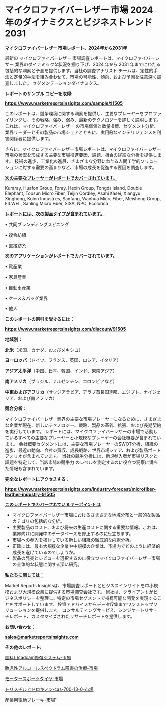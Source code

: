 # マイクロファイバーレザー 市場 2024 年のダイナミクスとビジネストレンド 2031

<strong>マイクロファイバーレザー 市場レポート、2024年から2031年</strong>

最新の マイクロファイバーレザー 市場調査レポートは、マイクロファイバーレザー 業界のダイナミックな状況を掘り下げ、2024 年から 2031 年までにわたる包括的な洞察と予測を提供します。当社の調査アナリスト チームは、定性的手法と定量的手法を組み合わせて、市場の可能性、傾向、および予測を注意深く調査しました。 セグメンテーションダイナミクス。



<strong>レポートのサンプル コピーを取得:</strong> <a href=https://www.marketreportsinsights.com/sample/91505>

<strong><u>https://www.marketreportsinsights.com/sample/91505</u></strong></a>

このレポートは、競争環境に関する洞察を提供し、主要なプレーヤーをプロファイリングし、その戦略、強み、弱み、最新のテクノロジーを詳しく説明します。 これは、マイクロファイバーレザー の市場価値と数量指標、セグメント分析、業界リーダーとその製品の市場シェアとともに、実用的なインテリジェンスを利害関係者に提供します。

さらに、マイクロファイバーレザー市場レポートは、マイクロファイバーレザー市場の状況を形成する主要な市場推進要因、課題、機会の詳細な分析を提供します。 技術の進歩、工業化の進展、さまざまな分野にわたる人間工学的ソリューションに対する需要の高まりなど、市場の成長を促進する要因を調査します。



<strong><u>次の主要なプレーヤーがレポートでカバーされています。</u></strong>

Kuraray, Huafon Group, Toray, Hexin Group, Tongda Island, Double Elephant, Topsun Micro Fiber, Teijin Cordley, Asahi Kasei, Xiangyu Xinghong, Kolon Industries, Sanfang, Wanhua Micro Fiber, Meisheng Group, FILWEL, Sanling Micro Fiber, SISA, NPC, Ecolorica



<strong><u><b>レポートには、次の製品タイプが含まれています。</b></u></strong>

• 共同ブレンディングスピニング

• 複合紡績

• 直接紡糸



<strong><b>次のアプリケーションがレポートでカバーされています。</b></strong>

• 靴産業

• 家具産業

• 自動車産業

• ケース＆バッグ業界

• 他人



<strong><b>このレポートの割引を受けるには：</b></strong><a href=https://www.marketreportsinsights.com/discount/91505>

<strong><u>https://www.marketreportsinsights.com/discount/91505</u></strong></a>



<strong>地域別：</strong>



<strong>北米</strong>（米国、カナダ、およびメキシコ）



<strong>ヨーロッパ</strong>（ドイツ、フランス、英国、ロシア、イタリア）



<strong>アジア太平洋</strong>（中国、日本、韓国、インド、東南アジア）



<strong>南アメリカ</strong>（ブラジル、アルゼンチン、コロンビアなど）



<strong>中東およびアフリカ</strong>（サウジアラビア、アラブ首長国連邦、エジプト、ナイジェリア、および南アフリカ）



<strong>競合分析：</strong>

マイクロファイバーレザー業界の主要な市場プレーヤーになるために、さまざまな企業が現在、新しいテクノロジー、戦略、製品の革新、拡張、および長期契約を実行しています。 レポートには、マイクロファイバーレザーの市場で活動しているすべての主要なプレーヤーと小規模なプレーヤーの会社概要が含まれています。 会社概要セグメントには、主要な市場プレーヤーのSWOT分析、組織の進歩、最近の動向、会社の買収、成長戦略、世界市場シェア、および製品ポートフォリオが含まれています。 当社の競争分析には、新規参入者が市場リスクと課題を特定して、当該市場の競争力 のレベルを測定するのに役立つ洞察に満ちた情報も含まれています。



<strong>完全なレポートにアクセスする</strong>：

<a href=https://www.marketreportsinsights.com/industry-forecast/microfiber-leather-industry-91505>

<strong><u>https://www.marketreportsinsights.com/industry-forecast/microfiber-leather-industry-91505</u></strong></a>



<strong><u><b>このレポートでカバーされているキーポイントは</b></u></strong>
<ul>
  <li>マイクロファイバーレザー市場におけるさまざまな地域分布と一般的な製品カテゴリの包括的な分析。</li>
  <li>主要製品のコスト、および将来の生産コストに関する重要な情報。これは、業界向けに開発中のデータベースを修正するのに役立ちます。</li>
  <li>市場への参入を検討している新しい組織の徹底的な内訳分析。</li>
  <li>正確には、最も大規模な企業や中規模の企業は、市場内でどのように経済的成長を遂げているのでしょうか。</li>
  <li>製品の発売とレビューを選択するのに役立つマイクロファイバーレザー市場の全体的な状態に関する深い研究。</li>
</ul>


<strong><u><b>私たちに関しては：</b></u></strong>

Market Reports Insightsは、市場調査レポートとビジネスインサイトを中小規模および大規模企業に提供する市場調査会社です。 同社は、クライアントがビジネスポリシーを整理し、特定の市場セグメントで持続可能な開発を実現することをサポートしています。 投資アドバイスからデータ収集までワンストップソリューションを提供します。 コンサルティングサービス、シンジケートリサーチレポート、カスタマイズされたリサーチレポートを提供します。



<strong><b>お問い合わせ</b></strong>：

<a href=mailto:sales@marketreportsinsights.com>

<strong><u>sales@marketreportsinsights.com</u></strong></a>



<strong>その他のレポート:</strong>

<a href=https://www.linkedin.com/pulse/歯科用cadcam修復システム-市場-2023-swot-分析と最新イノベーション-ykdpf/>歯科用cadcam修復システム-市場</a>

<a href=https://www.linkedin.com/pulse/胎児性アルコールスペクトラム障害の治療-市場-2030-年までの需要に焦点を当てた-d9nzf/>胎児性アルコールスペクトラム障害の治療-市場</a>

<a href=https://www.linkedin.com/pulse/モータースポーツタイヤ-市場-2023-収益と成長ドライバー-2030-zzawf/>モータースポーツタイヤ-市場</a>

<a href=https://www.linkedin.com/pulse/トリメチルヒドロキノン-cas-700-13-0-市場-2023-新興市場-将来の動向と市場需要-2030-pr-news-hub-fxlrf/>トリメチルヒドロキノン-cas-700-13-0-市場</a>

<a href=https://www.linkedin.com/pulse/産業用電動ブレーキ-市場-2023-最新の-cagr-および成長分析-2030-pr-news-hub-alxbf/>産業用電動ブレーキ-市場</a>"
